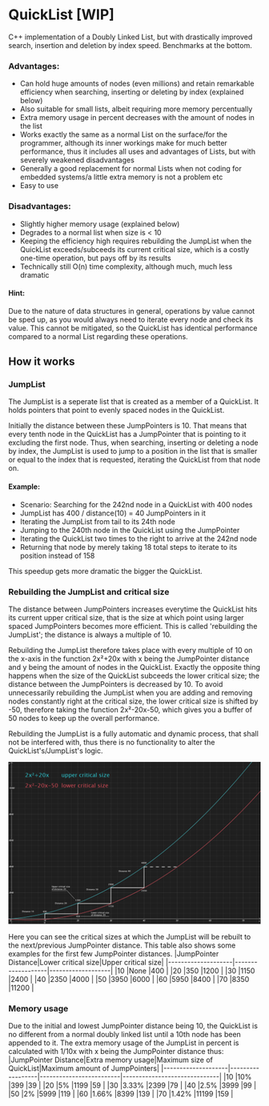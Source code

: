 # QuickList [WIP]
C++ implementation of a Doubly Linked List, but with drastically improved search, insertion and deletion by index speed. Benchmarks at the bottom.

### Advantages:
- Can hold huge amounts of nodes (even millions) and retain remarkable efficiency when searching, inserting or deleting by index (explained below)
- Also suitable for small lists, albeit requiring more memory percentually
- Extra memory usage in percent decreases with the amount of nodes in the list
- Works exactly the same as a normal List on the surface/for the programmer, although its inner workings make for much better performance, thus it includes all uses and advantages of Lists, but with severely weakened disadvantages
- Generally a good replacement for normal Lists when not coding for embedded systems/a little extra memory is not a problem etc
- Easy to use

### Disadvantages:
- Slightly higher memory usage (explained below)
- Degrades to a normal list when size is < 10
- Keeping the efficiency high requires rebuilding the JumpList when the QuickList exceeds/subceeds its current critical size, which is a costly one-time operation, but pays off by its results
- Technically still O(n) time complexity, although much, much less dramatic

#### Hint:
Due to the nature of data structures in general, operations by value cannot be sped up, as you would always need to iterate every node and check its value. This cannot be mitigated, so the QuickList has identical performance compared to a normal List regarding these operations.

## How it works
### JumpList
The JumpList is a seperate list that is created as a member of a QuickList.
It holds pointers that point to evenly spaced nodes in the QuickList.

Initially the distance between these JumpPointers is 10. That means that every tenth node in the QuickList has a JumpPointer that is pointing to it excluding the first node.
Thus, when searching, inserting or deleting a node by index, the JumpList is used to jump to a position in the list that is smaller or equal to the index that is requested, iterating the QuickList from that node on.

#### Example:
- Scenario: Searching for the 242nd node in a QuickList with 400 nodes
- JumpList has 400 / distance(10) = 40 JumpPointers in it
- Iterating the JumpList from tail to its 24th node
- Jumping to the 240th node in the QuickList using the JumpPointer
- Iterating the QuickList two times to the right to arrive at the 242nd node
- Returning that node by merely taking 18 total steps to iterate to its position instead of 158

This speedup gets more dramatic the bigger the QuickList.

### Rebuilding the JumpList and critical size
The distance between JumpPointers increases everytime the QuickList hits its current upper critical size, that is the size at which point using larger spaced JumpPointers becomes more efficient. This is called 'rebuilding the JumpList'; the distance is always a multiple of 10.

Rebuilding the JumpList therefore takes place with every multiple of 10 on the x-axis in the function 2x²+20x with x being the JumpPointer distance and y being the amount of nodes in the QuickList. Exactly the opposite thing happens when the size of the QuickList subceeds the lower critical size; the distance between the JumpPointers is decreased by 10. To avoid unnecessarily rebuilding the JumpList when you are adding and removing nodes constantly right at the critical size, the lower critical size is shifted by -50, therefore taking the function 2x²-20x-50, which gives you a buffer of 50 nodes to keep up the overall performance.

Rebuilding the JumpList is a fully automatic and dynamic process, that shall not be interfered with, thus there is no functionality to alter the QuickList's/JumpList's logic.

![alt text](https://github.com/DerEasy/QuickList/blob/main/images/QuickList%20critical%20size%20graph.png)

Here you can see the critical sizes at which the JumpList will be rebuilt to the next/previous JumpPointer distance. This table also shows some examples for the first few JumpPointer distances.
|JumpPointer Distance|Lower critical size|Upper critical size|
|--------------------|-------------------|-------------------|
|10                  |None               |400                |
|20                  |350                |1200               |
|30                  |1150               |2400               |
|40                  |2350               |4000               |
|50                  |3950               |6000               |
|60                  |5950               |8400               |
|70                  |8350               |11200              |

### Memory usage
Due to the initial and lowest JumpPointer distance being 10, the QuickList is no different from a normal doubly linked list until a 10th node has been appended to it.
The extra memory usage of the JumpList in percent is calculated with 1/10x with x being the JumpPointer distance thus:
|JumpPointer Distance|Extra memory usage|Maximum size of QuickList|Maximum amount of JumpPointers|
|--------------------|------------------|-------------------------|------------------------------|
|10                  |10%               |399                      |39                            |
|20                  |5%                |1199                     |59                            |
|30                  |3.33%             |2399                     |79                            |
|40                  |2.5%              |3999                     |99                            |
|50                  |2%                |5999                     |119                           |
|60                  |1.66%             |8399                     |139                           |
|70                  |1.42%             |11199                    |159                           |




